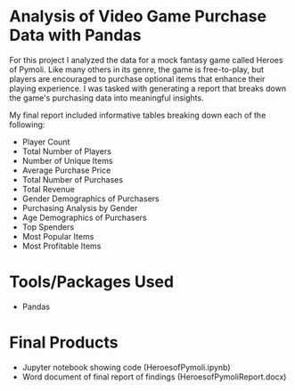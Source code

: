 # Analysis of Video Game Purchase Data with Pandas

For this project I analyzed the data for a mock fantasy game called Heroes of Pymoli.  Like many others in its genre, the game is free-to-play, but players are encouraged to purchase optional items that enhance their playing experience. I was tasked with generating a report that breaks down the game's purchasing data into meaningful insights.

My final report included informative tables breaking down each of the following:

- Player Count
- Total Number of Players
- Number of Unique Items
- Average Purchase Price
- Total Number of Purchases
- Total Revenue
- Gender Demographics of Purchasers
- Purchasing Analysis by Gender
- Age Demographics of Purchasers
- Top Spenders
- Most Popular Items
- Most Profitable Items

# Tools/Packages Used
- Pandas

# Final Products
- Jupyter notebook showing code (HeroesofPymoli.ipynb)
- Word document of final report of findings (HeroesofPymoliReport.docx)




